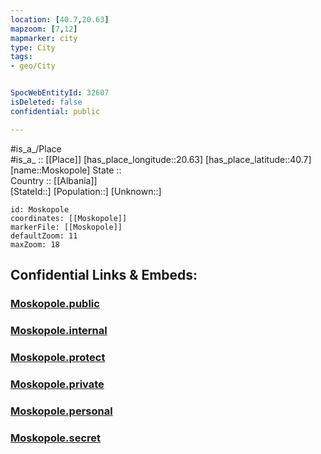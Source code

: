 ```yaml
---
location: [40.7,20.63] 
mapzoom: [7,12] 
mapmarker: city 
type: City
tags:
- geo/City


SpocWebEntityId: 32607
isDeleted: false
confidential: public

---
```

#is_a_/Place  
#is_a_ :: [[Place]] 
[has_place_longitude::20.63] 
[has_place_latitude::40.7] 
[name::Moskopole] 
State ::  
Country :: [[Albania]]  
[StateId::] 
[Population::] 
[Unknown::] 


```leaflet
id: Moskopole
coordinates: [[Moskopole]] 
markerFile: [[Moskopole]] 
defaultZoom: 11 
maxZoom: 18
```


## Confidential Links & Embeds: 

### [Moskopole.public](/_public/\Earth\Continent\Europe\Europe~South\Albania\Counties~Albania\Korçë\CityMoskopole.public.md) 

### [Moskopole.internal](/_internal/\Earth\Continent\Europe\Europe~South\Albania\Counties~Albania\Korçë\CityMoskopole.internal.md) 

### [Moskopole.protect](/_protect/\Earth\Continent\Europe\Europe~South\Albania\Counties~Albania\Korçë\CityMoskopole.protect.md) 

### [Moskopole.private](/_private/\Earth\Continent\Europe\Europe~South\Albania\Counties~Albania\Korçë\CityMoskopole.private.md) 

### [Moskopole.personal](/_personal/\Earth\Continent\Europe\Europe~South\Albania\Counties~Albania\Korçë\CityMoskopole.personal.md) 

### [Moskopole.secret](/_secret/\Earth\Continent\Europe\Europe~South\Albania\Counties~Albania\Korçë\CityMoskopole.secret.md)

